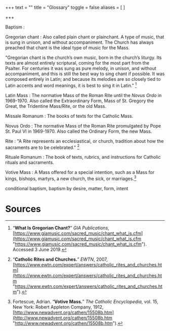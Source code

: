 +++
text = ""
title = "Glossary"
toggle = false
aliases = [
]

+++

Baptism
: 

Gregorian chant
: Also called plain chant or plainchant. A type of music, that is sung in unison, and without accompaniment. The Church has always preached that chant is the ideal type of music for the Mass.

"Gregorian chant is the church’s own music, born in the church’s liturgy. Its texts are almost entirely scriptural, coming for the most part from the Psalter. For centuries it was sung as pure melody, in unison, and without accompaniment, and this is still the best way to sing chant if possible. It was composed entirely in Latin; and because its melodies are so closely tied to Latin accents and word meanings, it is best to sing it in Latin." [^2]

Latin Mass
: The normative Mass of the Roman Rite until the _Novus Ordo_ in 1969-1970. Also called the Extraordinary Form, Mass of St. Gregory the Great, the Tridentine Mass/Rite, or the old Mass. 

Missale Romanum
: The books of texts for the Catholic Mass.

Novus Ordo
: The normative Mass of the Roman Rite promulgated by Pope St. Paul VI in 1969-1970. Also called the Ordinary Form, the new Mass.

Rite
: "A Rite represents an ecclesiastical, or church, tradition about how the sacraments are to be celebrated." [^5]

Rituale Romanum
: The book of texts, rubrics, and instructions for Catholic rituals and sacraments.

Votive Mass
: A Mass offered for a special intention, such as a Mass for kings, bishops, martyrs, a new church, the sick, or marriages.[^8]

conditional baptism, baptism by desire, matter, form, intent 

# Sources

[^2]: “**What Is Gregorian Chant?**” _GIA Publications_, [https://www.giamusic.com/sacred_music/chant_what_is.cfm](https://www.giamusic.com/sacred_music/chant_what_is.cfm "https://www.giamusic.com/sacred_music/chant_what_is.cfm"). Accessed 3 June 2019.

[^5]:“**Catholic Rites and Churches.**” _EWTN_, 2007, [https://www.ewtn.com/expert/answers/catholic_rites_and_churches.htm](https://www.ewtn.com/expert/answers/catholic_rites_and_churches.htm "https://www.ewtn.com/expert/answers/catholic_rites_and_churches.htm").

[^8]: Fortescue, Adrian. “**Votive Mass.**” _The Catholic Encyclopedia_, vol. 15, New York: Robert Appleton Company, 1912, [http://www.newadvent.org/cathen/15508b.htm](http://www.newadvent.org/cathen/15508b.htm "http://www.newadvent.org/cathen/15508b.htm").
